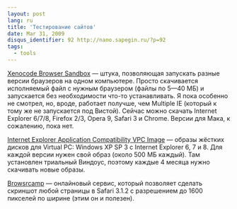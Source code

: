 ```yaml
---
layout: post
lang: ru
title: 'Тестирование сайтов'
date: Mar 31, 2009
disqus_identifier: 92 http://nano.sapegin.ru/?p=92
tags:
  - tools
---
```


[Xenocode Browser Sandbox](http://www.xenocode.com/browsers/) — штука, позволяющая запускать разные версии браузеров на одном компьютере. Просто скачивается исполняемый файл с нужным браузером (файлы по 5—40 МБ) и запускается без необходимости что-то устанавливать. Я пока особенно не смотрел, но, вроде, работает получше, чем Multiple IE (который к тому же не запускается под Вистой). Сейчас можно скачать Internet Explorer 6/7/8, Firefox 2/3, Opera 9, Safari 3 и Chrome. Версии для Мака, к сожалению, пока нет.

[Internet Explorer Application Compatibility VPC Image](http://www.microsoft.com/downloads/details.aspx?FamilyId=21EABB90-958F-4B64-B5F1-73D0A413C8EF&displaylang=en) — образы жёстких дисков для Virtual PC: Windows XP SP 3 с Internet Explorer 6, 7 и 8. Для каждой версии нужен свой образ (около 500 МБ каждый). Там установлен триальный Виндоус, поэтому каждые 4 месяца нужно скачивать новые образы.

[Browsrcamp](http://www.browsrcamp.com/) — онлайновый сервис, который позволяет сделать скриншот любой страницы в Safari 3.1.2 с разрешением до 1600 пикселей по ширине (этим он и полезен).
